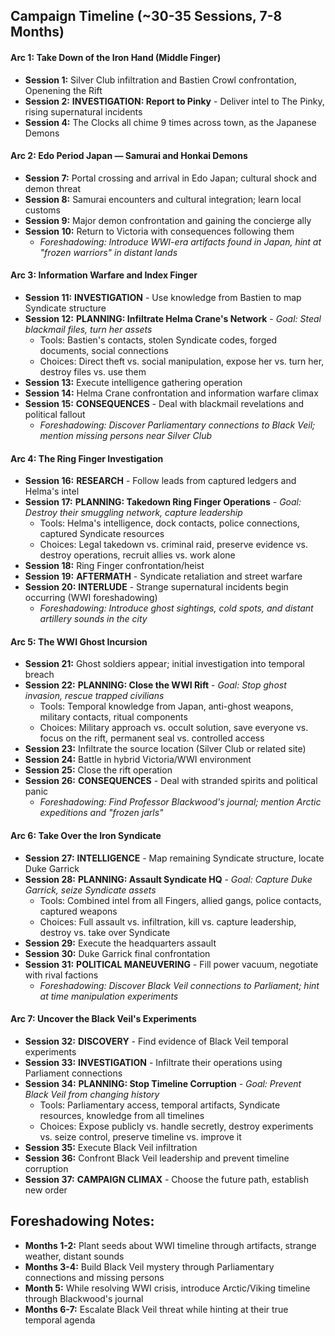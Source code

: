 ## Campaign Timeline (~30-35 Sessions, 7-8 Months)

#### Arc 1: Take Down of the Iron Hand (Middle Finger)

- **Session 1:** Silver Club infiltration and Bastien Crowl confrontation, Openening the Rift
- **Session 2:** **INVESTIGATION: Report to Pinky** - Deliver intel to The Pinky, rising supernatural incidents
- **Session 4:** The Clocks all chime 9 times across town, as the Japanese Demons

#### Arc 2: Edo Period Japan — Samurai and Honkai Demons

- **Session 7:** Portal crossing and arrival in Edo Japan; cultural shock and demon threat
- **Session 8:** Samurai encounters and cultural integration; learn local customs
- **Session 9:** Major demon confrontation and gaining the concierge ally
- **Session 10:** Return to Victoria with consequences following them
  - _Foreshadowing: Introduce WWI-era artifacts found in Japan, hint at "frozen warriors" in distant lands_

#### Arc 3: Information Warfare and Index Finger

- **Session 11:** **INVESTIGATION** - Use knowledge from Bastien to map Syndicate structure
- **Session 12:** **PLANNING: Infiltrate Helma Crane's Network** - _Goal: Steal blackmail files, turn her assets_
  - Tools: Bastien's contacts, stolen Syndicate codes, forged documents, social connections
  - Choices: Direct theft vs. social manipulation, expose her vs. turn her, destroy files vs. use them
- **Session 13:** Execute intelligence gathering operation
- **Session 14:** Helma Crane confrontation and information warfare climax
- **Session 15:** **CONSEQUENCES** - Deal with blackmail revelations and political fallout
  - _Foreshadowing: Discover Parliamentary connections to Black Veil; mention missing persons near Silver Club_

#### Arc 4: The Ring Finger Investigation

- **Session 16:** **RESEARCH** - Follow leads from captured ledgers and Helma's intel
- **Session 17:** **PLANNING: Takedown Ring Finger Operations** - _Goal: Destroy their smuggling network, capture leadership_
  - Tools: Helma's intelligence, dock contacts, police connections, captured Syndicate resources
  - Choices: Legal takedown vs. criminal raid, preserve evidence vs. destroy operations, recruit allies vs. work alone
- **Session 18:** Ring Finger confrontation/heist
- **Session 19:** **AFTERMATH** - Syndicate retaliation and street warfare
- **Session 20:** **INTERLUDE** - Strange supernatural incidents begin occurring (WWI foreshadowing)
  - _Foreshadowing: Introduce ghost sightings, cold spots, and distant artillery sounds in the city_

#### Arc 5: The WWI Ghost Incursion

- **Session 21:** Ghost soldiers appear; initial investigation into temporal breach
- **Session 22:** **PLANNING: Close the WWI Rift** - _Goal: Stop ghost invasion, rescue trapped civilians_
  - Tools: Temporal knowledge from Japan, anti-ghost weapons, military contacts, ritual components
  - Choices: Military approach vs. occult solution, save everyone vs. focus on the rift, permanent seal vs. controlled access
- **Session 23:** Infiltrate the source location (Silver Club or related site)
- **Session 24:** Battle in hybrid Victoria/WWI environment
- **Session 25:** Close the rift operation
- **Session 26:** **CONSEQUENCES** - Deal with stranded spirits and political panic
  - _Foreshadowing: Find Professor Blackwood's journal; mention Arctic expeditions and "frozen jarls"_

#### Arc 6: Take Over the Iron Syndicate

- **Session 27:** **INTELLIGENCE** - Map remaining Syndicate structure, locate Duke Garrick
- **Session 28:** **PLANNING: Assault Syndicate HQ** - _Goal: Capture Duke Garrick, seize Syndicate assets_
  - Tools: Combined intel from all Fingers, allied gangs, police contacts, captured weapons
  - Choices: Full assault vs. infiltration, kill vs. capture leadership, destroy vs. take over Syndicate
- **Session 29:** Execute the headquarters assault
- **Session 30:** Duke Garrick final confrontation
- **Session 31:** **POLITICAL MANEUVERING** - Fill power vacuum, negotiate with rival factions
  - _Foreshadowing: Discover Black Veil connections to Parliament; hint at time manipulation experiments_

#### Arc 7: Uncover the Black Veil's Experiments

- **Session 32:** **DISCOVERY** - Find evidence of Black Veil temporal experiments
- **Session 33:** **INVESTIGATION** - Infiltrate their operations using Parliament connections
- **Session 34:** **PLANNING: Stop Timeline Corruption** - _Goal: Prevent Black Veil from changing history_
  - Tools: Parliamentary access, temporal artifacts, Syndicate resources, knowledge from all timelines
  - Choices: Expose publicly vs. handle secretly, destroy experiments vs. seize control, preserve timeline vs. improve it
- **Session 35:** Execute Black Veil infiltration
- **Session 36:** Confront Black Veil leadership and prevent timeline corruption
- **Session 37:** **CAMPAIGN CLIMAX** - Choose the future path, establish new order

## Foreshadowing Notes:

- **Months 1-2:** Plant seeds about WWI timeline through artifacts, strange weather, distant sounds
- **Months 3-4:** Build Black Veil mystery through Parliamentary connections and missing persons
- **Month 5:** While resolving WWI crisis, introduce Arctic/Viking timeline through Blackwood's journal
- **Months 6-7:** Escalate Black Veil threat while hinting at their true temporal agenda
